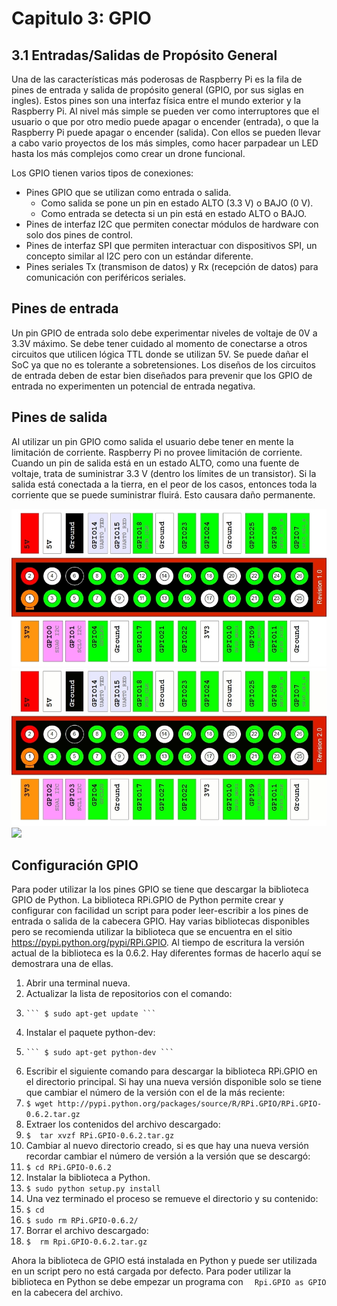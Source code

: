 # Capitulo 3: GPIO

## 3.1 Entradas/Salidas de Propósito General

Una de las características más poderosas de Raspberry Pi es la fila de pines de entrada y salida de propósito general (GPIO, por sus siglas en ingles).  Estos pines son una interfaz física entre el mundo exterior y la Raspberry Pi.  Al nivel más simple se pueden ver como interruptores que el usuario o que por otro medio puede apagar o encender (entrada), o que la Raspberry Pi puede apagar o encender (salida).  Con ellos se pueden llevar a cabo vario proyectos de los más simples, como hacer parpadear un LED hasta los más complejos como crear un drone funcional.

Los GPIO tienen varios tipos de conexiones:

* Pines GPIO que se utilizan como entrada o salida. 
  * Como salida se pone un pin en estado ALTO (3.3 V) o BAJO (0 V).
  * Como entrada se detecta si un pin está en estado ALTO o BAJO.
* Pines de interfaz I2C que permiten conectar módulos de hardware con solo dos pines de control.
* Pines de interfaz SPI que permiten interactuar con dispositivos SPI, un concepto similar al I2C pero con un estándar diferente.
* Pines seriales Tx (transmison de datos) y Rx (recepción de datos) para comunicación con periféricos seriales.


## Pines de entrada

Un pin GPIO de entrada solo debe experimentar  niveles de voltaje de 0V a 3.3V máximo.   Se debe tener cuidado al momento de conectarse a otros circuitos que utilicen lógica TTL donde se utilizan 5V.  Se puede dañar el SoC ya que no es tolerante a sobretensiones.  Los diseños de los circuitos de entrada deben de estar bien diseñados para prevenir que los GPIO de entrada no experimenten un potencial de entrada negativa.

## Pines de salida


Al utilizar un pin GPIO como salida el usuario debe tener en mente la limitación de corriente.  Raspberry Pi no provee limitación de corriente.  Cuando un pin de salida está en un estado ALTO, como una fuente de voltaje, trata de suministrar 3.3 V (dentro los límites de un transistor).  Si la salida está conectada a la tierra, en el peor de los casos, entonces toda la corriente que se puede suministrar fluirá. Esto causara daño permanente.


![figura3.2](images/gpio-model-b.jpg)
![figura3.3](images/gpio-model-a-b.jpg)
![](images/gpio-model-a-b-2.jpg)


## Configuración GPIO
Para poder utilizar la los pines GPIO se tiene que descargar la biblioteca GPIO de Python.  La biblioteca RPi.GPIO de Python permite crear y configurar con facilidad un script para poder leer-escribir a los pines de entrada o salida de la cabecera GPIO.  Hay varias bibliotecas disponibles pero se recomienda utilizar la biblioteca que se encuentra en el sitio https://pypi.python.org/pypi/RPi.GPIO. Al tiempo de escritura la versión actual de la biblioteca es la 0.6.2. Hay diferentes formas de hacerlo aquí se demostrara una de ellas. 

1.	Abrir una terminal nueva.
2.	Actualizar la lista de repositorios con el comando:
  3.	 ``` $ sudo apt-get update ```
3.	Instalar el paquete python-dev:  
  4.	 ``` $ sudo apt-get python-dev ```
4.	Escribir el siguiente comando para descargar la biblioteca RPi.GPIO en el directorio principal.  Si hay una nueva versión disponible solo se tiene que cambiar el número de la versión con el de la más reciente: 
  5.	``` $ wget http://pypi.python.org/packages/source/R/RPi.GPIO/RPi.GPIO-0.6.2.tar.gz ```
5.	Extraer los contenidos del archivo descargado: 
  6.	``` $  tar xvzf RPi.GPIO-0.6.2.tar.gz ```
6.	Cambiar al nuevo directorio creado, si es que hay una nueva versión recordar cambiar el número de versión a la versión que se descargó:  
  7.	``` $ cd RPi.GPIO-0.6.2 ```
7.	Instalar la biblioteca a Python. 
  8.	``` $ sudo python setup.py install ```
8.	Una vez terminado el proceso se remueve el directorio y su contenido: 
  9.	``` $ cd ```
  10.	``` $ sudo rm RPi.GPIO-0.6.2/ ```
9.	Borrar el archivo descargado:
  10.	``` $  rm Rpi.GPIO-0.6.2.tar.gz ```
	
Ahora la biblioteca de GPIO está instalada en Python y puede ser utilizada en un script pero no está cargada por defecto. Para poder utilizar la biblioteca en Python se debe empezar un programa con ``` 
Rpi.GPIO as GPIO``` en la cabecera del archivo.  


